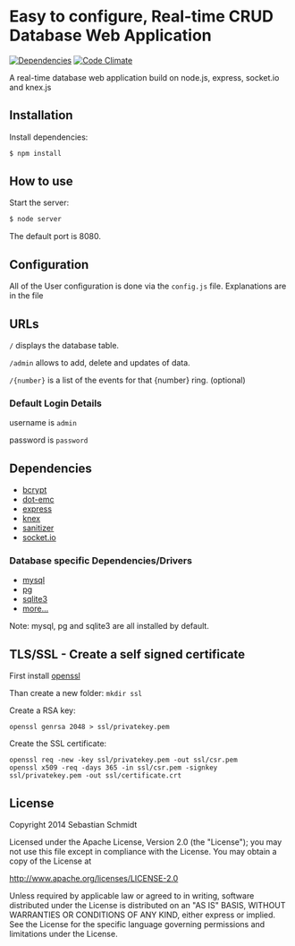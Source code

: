 # Easy to configure, Real-time CRUD Database Web Application
[![Dependencies](https://david-dm.org/publicarray/Real-time-CRUD.svg)](https://david-dm.org/publicarray/Real-time-CRUD) [![Code Climate](https://codeclimate.com/github/publicarray/Real-time-CRUD/badges/gpa.svg)](https://codeclimate.com/github/publicarray/Real-time-CRUD)

A real-time database web application build on node.js, express, socket.io and knex.js

## Installation
Install dependencies:

```bash
$ npm install
```

## How to use
Start the server:

```bash
$ node server
```

The default port is 8080.

## Configuration
All of the User configuration is done via the `config.js` file. Explanations are in the file

## URLs
`/` displays the database table.

`/admin` allows to add, delete and updates of data.

`/{number}` is a list of the events for that {number} ring. (optional)

### Default Login Details
username is `admin`

password is `password`

## Dependencies
- [bcrypt](https://www.npmjs.org/package/bcrypt)
- [dot-emc](https://www.npmjs.org/package/dot-emc)
- [express](https://www.npmjs.org/package/express)
- [knex](https://www.npmjs.org/package/knex)
- [sanitizer](https://www.npmjs.org/package/sanitizer)
- [socket.io](https://www.npmjs.org/package/socket.io)

### Database specific Dependencies/Drivers
- [mysql](https://www.npmjs.org/package/mysql)
- [pg](https://www.npmjs.org/package/pg)
- [sqlite3](https://www.npmjs.org/package/sqlite3)
- [more...](http://knexjs.org/#Installation-node)

Note: mysql, pg and sqlite3 are all installed by default.

## TLS/SSL - Create a self signed certificate

First install [openssl](https://www.openssl.org/)

Than create a new folder: `mkdir ssl`

Create a RSA key:

```
openssl genrsa 2048 > ssl/privatekey.pem
```

Create the SSL certificate:

```
openssl req -new -key ssl/privatekey.pem -out ssl/csr.pem
openssl x509 -req -days 365 -in ssl/csr.pem -signkey ssl/privatekey.pem -out ssl/certificate.crt
```

## License
Copyright 2014 Sebastian Schmidt

 Licensed under the Apache License, Version 2.0 (the "License");
 you may not use this file except in compliance with the License. You may obtain a copy of the License at

 http://www.apache.org/licenses/LICENSE-2.0

 Unless required by applicable law or agreed to in writing, software distributed under the License is distributed on an "AS IS" BASIS, WITHOUT WARRANTIES OR CONDITIONS OF ANY KIND, either express or implied. See the License for the specific language governing permissions and limitations under the License.
